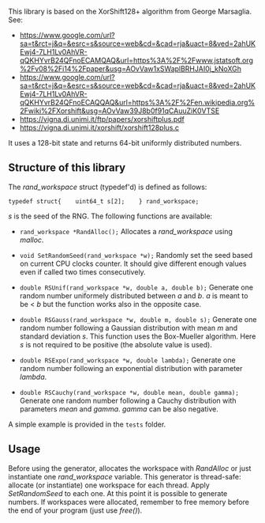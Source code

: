 This library is based on the XorShift128+ algorithm from George Marsaglia. See:

- https://www.google.com/url?sa=t&rct=j&q=&esrc=s&source=web&cd=&cad=rja&uact=8&ved=2ahUKEwj4-7LH1Lv0AhVR-qQKHYvrB24QFnoECAMQAQ&url=https%3A%2F%2Fwww.jstatsoft.org%2Fv08%2Fi14%2Fpaper&usg=AOvVaw1xSWaplBRHJAI0j_kNoXGh
- https://www.google.com/url?sa=t&rct=j&q=&esrc=s&source=web&cd=&cad=rja&uact=8&ved=2ahUKEwj4-7LH1Lv0AhVR-qQKHYvrB24QFnoECAQQAQ&url=https%3A%2F%2Fen.wikipedia.org%2Fwiki%2FXorshift&usg=AOvVaw39J8b0f91qCAuuZiK0VTSE
- https://vigna.di.unimi.it/ftp/papers/xorshiftplus.pdf
- https://vigna.di.unimi.it/xorshift/xorshift128plus.c

It uses a 128-bit state and returns 64-bit uniformly distributed numbers.


Structure of this library
-------------------------

The *rand_workspace* struct (typedef'd) is defined as follows:

`typedef struct{   
        uint64_t s[2];   
} rand_workspace;`

*s* is the seed of the RNG. 
The following functions are available:
- `rand_workspace *RandAlloc();`
	Allocates a *rand_workspace* using *malloc*.

- `void SetRandomSeed(rand_workspace *w);`
	Randomly set the seed based on current CPU clocks counter. It should give different enough values even if called two times consecutively.

- `double RSUnif(rand_workspace *w, double a, double b);`
	Generate one random number uniformely distributed between *a* and *b*. *a* is meant to be < *b* but the function works also in the opposite case.

- `double RSGauss(rand_workspace *w, double m, double s);`
	Generate one random number following a Gaussian distribution with mean *m* and standard deviation *s*. This function uses the Box-Mueller algorithm. Here *s* is not required to be positive (the absolute value is used).

- `double RSExpo(rand_workspace *w, double lambda);`
	Generate one random number following an exponential distribution with parameter *lambda*.

- `double RSCauchy(rand_workspace *w, double mean, double gamma);`
	Generate one random number following a Cauchy distribution with parameters *mean* and *gamma*. *gamma* can be also negative.


A simple example is provided in the `tests` folder.


Usage
-----

Before using the generator, allocates the workspace with *RandAlloc* or just instantiate one *rand_workspace* variable. This generator is thread-safe: allocate (or instantiate) one workspace for each thread. Apply *SetRandomSeed* to each one. At this point it is possible to generate numbers. If workspaces were allocated, remember to free memory before the end of your program (just use *free()*).

